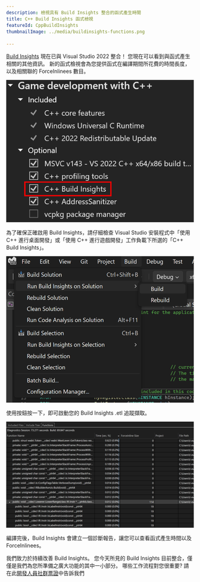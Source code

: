 ```yaml
---
description: 檢視具有 Build Insights 整合的函式產生時間
title: C++ Build Insights 函式檢視
featureId: CppBuildInsights
thumbnailImage: ../media/buildinsights-functions.png

---
```


[Build Insights](https://devblogs.microsoft.com/cppblog/introducing-c-build-insights/) 現在已與 Visual Studio 2022 整合！ 您現在可以看到與函式產生相關的其他資訊。 新的函式檢視會為您提供函式在編譯期間所花費的時間長度，以及相關聯的 ForceInlinees 數目。

![Build Insights 元件](../media/buildinsights-component.png "Build Insights 元件")

為了確保正確啟用 Build Insights，請仔細檢查 Visual Studio 安裝程式中「使用 C++ 進行桌面開發」或「使用 C++ 進行遊戲開發」工作負載下所選的「C++ Build Insights」。

![Build Insights 選單](../media/buildinsights-menu.png "Build Insights 選單")

使用按鈕按一下，即可啟動您的 Build Insights .etl 追蹤擷取。 

![Build Insights 範例](../media/buildinsights-functions.png "Build Insights 範例")

編譯完後，Build Insights 會建立一個診斷報告，讓您可以查看函式產生時間以及 ForceInlinees。

我們致力於持續改善 Build Insights。 您今天所見的 Build Insights 目前整合，僅僅是我們為您所準備之廣大功能的其中一小部分。 哪些工作流程對您很重要? 請在此[開發人員社群票證](https://developercommunity.visualstudio.com/t/Have-full-integration-of-Build-Insights/810960)中告訴我們
